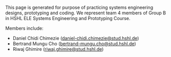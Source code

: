 This page is generated for purpose of practicing systems engineering designs, prototyping and coding. 
We represent team 4 members of Group B in HSHL ELE Systems Engineering and Prototyping Course.

Members include: 

- Daniel Chidi Chimezie (daniel-chidi.chimezie@stud.hshl.de)
- Bertrand Mungu Cho (bertrand-mungu.cho@stud.hshl.de)
- Riwaj Ghimire (riwaj.ghimire@stud.hshl.de)
